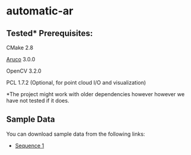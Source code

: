 # automatic-ar

## Tested* Prerequisites:

CMake 2.8

[Aruco](https://www.uco.es/investiga/grupos/ava/node/26) 3.0.0 

OpenCV 3.2.0

PCL 1.7.2 (Optional, for point cloud I/O and visualization)

*The project might work with older dependencies however however we have not tested if it does.

## Sample Data
You can download sample data from the following links:

* [Sequence 1](https://my.pcloud.com/publink/show?code=XZERku7ZKTeMb9KQybV4BTKX66MtPRVrK9bk)


